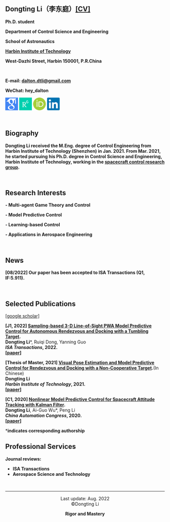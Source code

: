 ## Dongting Li（李东庭）[[CV]](/CV-dongtingli.pdf)  

**Ph.D. student**

**Department of Control Science and Engineering**

**School of Astronautics**

**[Harbin Institute of Technology](http://en.hit.edu.cn/)**

**West-Dazhi Street, Harbin 150001, P.R.China**

<br>

**E-mail: dalton.dtli@gmail.com**

**WeChat: hey_dalton**

[<img src="/google_scholar.png" width = "40" height = "40" alt="Google Scholar" 
align=center>](https://scholar.google.com/citations?user=dm9TgGcAAAAJ&hl=zh-CN&authuser=1)
[<img src="/rg.png" width = "40" height = "40" alt="Researchgate" 
align=center>](https://www.researchgate.net/profile/Li-Dongting)
[<img src="/orcid.jpeg" width = "40" height = "40" alt="Orcid" 
align=center>](https://orcid.org/my-orcid?orcid=0000-0002-8942-7400)
[<img src="/LinkedIn_s.png" width = "40" height = "40" alt="Linkedin" 
align=center>](https://www.linkedin.cn/incareer/in/%E4%B8%9C%E5%BA%AD-%E6%9D%8E-35966a248)


<br>

## Biography
**Dongting Li received the M.Eng. degree of Control Engineering from Harbin Institute of Technology (Shenzhen) in Jan. 2021. From Mar. 2021, he started pursuing his Ph.D. degree in Control Science and Engineering, Harbin Institute of Technology, working in the [spacecraft control research group](http://homepage.hit.edu.cn/maguangfu).**

<br>

## Research Interests
**- Multi-agent Game Theory and Control**

**- Model Predictive Control**

**- Learning-based Control**

**- Applications in Aerospace Engineering**

<br>

## News

**[08/2022] Our paper has been accepted to ISA Transactions (Q1, IF:5.911).**

<br>



## Selected Publications
 [[google scholar]](https://scholar.google.com/citations?user=dm9TgGcAAAAJ&hl=zh-CN&authuser=1)
 
**[J1, 2022] [Sampling-based 3-D Line-of-Sight PWA Model Predictive Control for Autonomous Rendezvous and Docking with a Tumbling Target](https://github.com/dongtingli-hit/dongtingli-hit.github.io/settings/pages).**\
**Dongting Li***, Ruiqi Dong, Yanning Guo\
***ISA Transactions*, 2022.**\
**[[paper]](https://github.com/dongtingli-hit/dongtingli-hit.github.io/settings/pages)**

**[Thesis of Master, 2021] [Visual Pose Estimation and Model Predictive Control for Rendezvous and Docking with a Non-Cooperative Target]([/masterthesis.pdf](https://d.wanfangdata.com.cn/thesis/ChJUaGVzaXNOZXdTMjAyMjA1MjYSCUQwMjQwMzYyMhoIeWxvY3ZzbGU%3D)).**\(In Chinese)\
**Dongting Li**\
***Harbin Institute of Technology*, 2021.**\
**[[paper]](/masterthesis.pdf)**

**[C1, 2020] [Nonlinear Model Predictive Control for Spacecraft Attitude Tracking with Kalman Filter](https://ieeexplore.ieee.org/abstract/document/9326718).**\
**Dongting Li**, Ai-Guo Wu*, Peng Li\
***China Automation Congress*, 2020.**\
**[[paper]](/2021c1.pdf)**

***indicates corresponding authorship**
<br>


## Professional Services
**Journal reviews:**
- **ISA Transactions**
- **Aerospace Science and Technology**
<br>

---
 
<center>Last update: Aug. 2022</center>

<center>©️Dongting Li</center>

**<center>Rigor and Mastery</center>**
